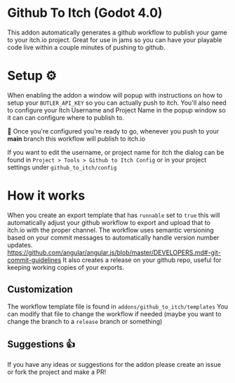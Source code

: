 # Github To Itch (Godot 4.0)
This addon automatically generates a github workflow to publish your game to your itch.io project. Great for use in jams so you can have your playable code live within a couple minutes of pushing to github.

# Setup ⚙️
When enabling the addon a window will popup with instructions on how to setup your `BUTLER_API_KEY` so you can actually push to itch.
You'll also need to configure your Itch Username and Project Name in the popup window so it can can configure where to publish to.

:tada: Once you're configured you're ready to go, whenever you push to your **main** branch this workflow will publish to itch.io

If you want to edit the username, or project name for itch the dialog can be found in `Project > Tools > Github to Itch Config` or in your project settings under `github_to_itch/config`

# How it works
When you create an export template that has `runnable` set to `true` this will automatically adjust your github workflow to export and upload that to itch.io with the proper channel.
The workflow uses semantic versioning based on your commit messages to automatically handle version number updates.
https://github.com/angular/angular.js/blob/master/DEVELOPERS.md#-git-commit-guidelines
It also creates a release on your github repo, useful for keeping working copies of your exports.

## Customization
The workflow template file is found in `addons/github_to_itch/templates` You can modify that file to change the workflow if needed (maybe you want to change the branch to a `release` branch or something)

## Suggestions :+1:
If you have any ideas or suggestions for the addon please create an issue or fork the project and make a PR!
